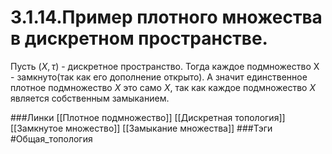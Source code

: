 # 3.1.14.Пример плотного множества в дискретном пространстве.
Пусть $(X,\tau)$ - дискретное пространство. Тогда каждое подмножество X - замкнуто(так как его дополнение открыто). А значит единственное плотное подмножество $X$ это само $X$, так как каждое подмножество $X$ является собственным замыканием.

###Линки [[Плотное подмножество]] [[Дискретная топология]] [[Замкнутое множество]] [[Замыкание множества]]
###Тэги 
 #Общая_топология